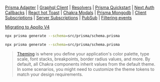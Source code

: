 
[Prisma Adapter](https://next-auth.js.org/adapters/prisma)
| [Graphql Client](https://www.apollographql.com/docs/react/get-started)
| [Resolvers](https://www.apollographql.com/docs/apollo-server/data/resolvers/)
| [Prisma Quickstart](https://www.prisma.io/docs/getting-started/quickstart)
| [Next Auth Callbacks](https://next-auth.js.org/configuration/callbacks)
| [React hot Toast](https://react-hot-toast.com/)
| [Chakra Modals](https://chakra-ui.com/docs/components/modal)
| [Prisma Mongodb](https://www.prisma.io/dataguide#mongodb)
| [Client Subscriptions](https://www.apollographql.com/docs/react/data/subscriptions/)
| [Server Subscriptions](https://www.apollographql.com/docs/apollo-server/data/subscriptions)
| [PubSub](https://www.apollographql.com/docs/apollo-server/data/subscriptions#the-pubsub-class)
| [Filtering events](https://www.apollographql.com/docs/apollo-server/data/subscriptions/#filtering-events)


[Migrating to Apollo V4](https://www.apollographql.com/docs/apollo-server/migration/#migrate-from-apollo-server-express)

```sh
npx prisma generate --schema=src/prisma/schema.prisma

npx prisma generate --schema=src/prisma/schema.prisma
```



> [Theming](https://chakra-ui.com/docs/styled-system/theme) is where you define your application's color palette, type scale, font stacks, breakpoints, border radius values, and more.
> By default, all Chakra components inherit values from the default theme. In some scenarios, you might need to customize the theme tokens to match your design requirements.
